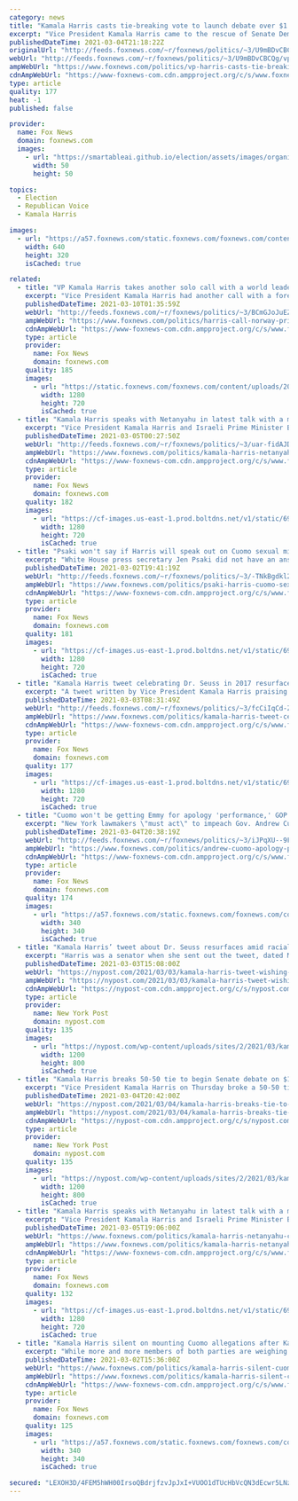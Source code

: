 ```yaml
---
category: news
title: "Kamala Harris casts tie-breaking vote to launch debate over $1.9 trillion COVID-19 bill"
excerpt: "Vice President Kamala Harris came to the rescue of Senate Democrats Thursday afternoon by breaking a 50-50 logjam over whether to advance President Biden's $1.9 trillion coronavirus legislation."
publishedDateTime: 2021-03-04T21:18:22Z
originalUrl: "http://feeds.foxnews.com/~r/foxnews/politics/~3/U9mBDvCBCQg/vp-harris-casts-tie-breaking-vote-to-debate-1-9t-coronavirus-bill-gop-forces-full-reading-of-628-page-bill"
webUrl: "http://feeds.foxnews.com/~r/foxnews/politics/~3/U9mBDvCBCQg/vp-harris-casts-tie-breaking-vote-to-debate-1-9t-coronavirus-bill-gop-forces-full-reading-of-628-page-bill"
ampWebUrl: "https://www.foxnews.com/politics/vp-harris-casts-tie-breaking-vote-to-debate-1-9t-coronavirus-bill-gop-forces-full-reading-of-628-page-bill.amp"
cdnAmpWebUrl: "https://www-foxnews-com.cdn.ampproject.org/c/s/www.foxnews.com/politics/vp-harris-casts-tie-breaking-vote-to-debate-1-9t-coronavirus-bill-gop-forces-full-reading-of-628-page-bill.amp"
type: article
quality: 177
heat: -1
published: false

provider:
  name: Fox News
  domain: foxnews.com
  images:
    - url: "https://smartableai.github.io/election/assets/images/organizations/foxnews.com-50x50.jpg"
      width: 50
      height: 50

topics:
  - Election
  - Republican Voice
  - Kamala Harris

images:
  - url: "https://a57.foxnews.com/static.foxnews.com/foxnews.com/content/uploads/2021/02/640/320/AP21036028847140.jpg?ve=1&tl=1"
    width: 640
    height: 320
    isCached: true

related:
  - title: "VP Kamala Harris takes another solo call with a world leader"
    excerpt: "Vice President Kamala Harris had another call with a foreign leader Tuesday, independent of President Biden."
    publishedDateTime: 2021-03-10T01:35:59Z
    webUrl: "http://feeds.foxnews.com/~r/foxnews/politics/~3/BCmGJoJuEZQ/harris-call-norway-prime-minister"
    ampWebUrl: "https://www.foxnews.com/politics/harris-call-norway-prime-minister.amp"
    cdnAmpWebUrl: "https://www-foxnews-com.cdn.ampproject.org/c/s/www.foxnews.com/politics/harris-call-norway-prime-minister.amp"
    type: article
    provider:
      name: Fox News
      domain: foxnews.com
    quality: 185
    images:
      - url: "https://static.foxnews.com/foxnews.com/content/uploads/2021/02/AP21036028847140.jpg"
        width: 1280
        height: 720
        isCached: true
  - title: "Kamala Harris speaks with Netanyahu in latest talk with a major world leader"
    excerpt: "Vice President Kamala Harris and Israeli Prime Minister Benjamin Netanyahu had a call Thursday amid the Middle Eastern ally's growing tension with Iran."
    publishedDateTime: 2021-03-05T00:27:50Z
    webUrl: "http://feeds.foxnews.com/~r/foxnews/politics/~3/uar-fidAJDA/kamala-harris-netanyahu-call"
    ampWebUrl: "https://www.foxnews.com/politics/kamala-harris-netanyahu-call.amp"
    cdnAmpWebUrl: "https://www-foxnews-com.cdn.ampproject.org/c/s/www.foxnews.com/politics/kamala-harris-netanyahu-call.amp"
    type: article
    provider:
      name: Fox News
      domain: foxnews.com
    quality: 182
    images:
      - url: "https://cf-images.us-east-1.prod.boltdns.net/v1/static/694940094001/f7750b86-b666-441d-ad85-e004befe43e3/3f70789c-8232-4f13-a178-f669a03f6443/1280x720/match/image.jpg"
        width: 1280
        height: 720
        isCached: true
  - title: "Psaki won't say if Harris will speak out on Cuomo sexual misconduct allegations"
    excerpt: "White House press secretary Jen Psaki did not have an answer as to if or when Vice President Kamala Harris might speak out on the sexual misconduct allegations against New York Gov. Andrew Cuomo."
    publishedDateTime: 2021-03-02T19:41:19Z
    webUrl: "http://feeds.foxnews.com/~r/foxnews/politics/~3/-TNkBgdkl2M/psaki-harris-cuomo-sexual-misconduct-allegations"
    ampWebUrl: "https://www.foxnews.com/politics/psaki-harris-cuomo-sexual-misconduct-allegations.amp"
    cdnAmpWebUrl: "https://www-foxnews-com.cdn.ampproject.org/c/s/www.foxnews.com/politics/psaki-harris-cuomo-sexual-misconduct-allegations.amp"
    type: article
    provider:
      name: Fox News
      domain: foxnews.com
    quality: 181
    images:
      - url: "https://cf-images.us-east-1.prod.boltdns.net/v1/static/694940094001/9ac83c37-360a-4688-9723-235035f9ff46/eb418ed8-fc9d-428b-aa57-4bde06c028ea/1280x720/match/image.jpg"
        width: 1280
        height: 720
        isCached: true
  - title: "Kamala Harris tweet celebrating Dr. Seuss in 2017 resurfaces after president's omission"
    excerpt: "A tweet written by Vice President Kamala Harris praising Dr. Seuss four years ago resurfaced Tuesday after President Biden failed to mention the children’s author when making his \"Read Across America Day\" proclamation."
    publishedDateTime: 2021-03-03T08:31:49Z
    webUrl: "http://feeds.foxnews.com/~r/foxnews/politics/~3/fcCiIqCd-Zc/kamala-harris-tweet-celebrating-dr-seuss-in-2017-resurfaces-afetr-presidents-omission"
    ampWebUrl: "https://www.foxnews.com/politics/kamala-harris-tweet-celebrating-dr-seuss-in-2017-resurfaces-afetr-presidents-omission.amp"
    cdnAmpWebUrl: "https://www-foxnews-com.cdn.ampproject.org/c/s/www.foxnews.com/politics/kamala-harris-tweet-celebrating-dr-seuss-in-2017-resurfaces-afetr-presidents-omission.amp"
    type: article
    provider:
      name: Fox News
      domain: foxnews.com
    quality: 177
    images:
      - url: "https://cf-images.us-east-1.prod.boltdns.net/v1/static/694940094001/d4f1b86c-28c5-45f6-981d-adc6a8383619/3216f352-6ba6-4bb0-9b2e-fde037b084ed/1280x720/match/image.jpg"
        width: 1280
        height: 720
        isCached: true
  - title: "Cuomo won't be getting Emmy for apology 'performance,' GOP assemblyman tells Harris Faulkner"
    excerpt: "New York lawmakers \"must act\" to impeach Gov. Andrew Cuomo, a New York State Assemblyman Doug Smith said on Thursday."
    publishedDateTime: 2021-03-04T20:38:19Z
    webUrl: "http://feeds.foxnews.com/~r/foxnews/politics/~3/iJPqXU--9FM/andrew-cuomo-apology-performance-faulkner-focus"
    ampWebUrl: "https://www.foxnews.com/politics/andrew-cuomo-apology-performance-faulkner-focus.amp"
    cdnAmpWebUrl: "https://www-foxnews-com.cdn.ampproject.org/c/s/www.foxnews.com/politics/andrew-cuomo-apology-performance-faulkner-focus.amp"
    type: article
    provider:
      name: Fox News
      domain: foxnews.com
    quality: 174
    images:
      - url: "https://a57.foxnews.com/static.foxnews.com/foxnews.com/content/uploads/2020/10/340/340/image-5.png?ve=1&tl=1"
        width: 340
        height: 340
        isCached: true
  - title: "Kamala Harris’ tweet about Dr. Seuss resurfaces amid racial controversy"
    excerpt: "Harris was a senator when she sent out the tweet, dated March 2, 2017, in which she wished the famed children’s book author a happy birthday."
    publishedDateTime: 2021-03-03T15:08:00Z
    webUrl: "https://nypost.com/2021/03/03/kamala-harris-tweet-wishing-dr-seuss-a-happy-birthday-resurfaces/"
    ampWebUrl: "https://nypost.com/2021/03/03/kamala-harris-tweet-wishing-dr-seuss-a-happy-birthday-resurfaces/amp/"
    cdnAmpWebUrl: "https://nypost-com.cdn.ampproject.org/c/s/nypost.com/2021/03/03/kamala-harris-tweet-wishing-dr-seuss-a-happy-birthday-resurfaces/amp/"
    type: article
    provider:
      name: New York Post
      domain: nypost.com
    quality: 135
    images:
      - url: "https://nypost.com/wp-content/uploads/sites/2/2021/03/kamala-harris-seuss-02.jpg?quality=90&strip=all&w=1200"
        width: 1200
        height: 800
        isCached: true
  - title: "Kamala Harris breaks 50-50 tie to begin Senate debate on $1.9T stimulus"
    excerpt: "Vice President Kamala Harris on Thursday broke a 50-50 tie to begin debate on President Biden’s $1.9 trillion COVID-19 relief bill. Debate on the bill, which would grant $1,400 stimulus checks ..."
    publishedDateTime: 2021-03-04T20:42:00Z
    webUrl: "https://nypost.com/2021/03/04/kamala-harris-breaks-tie-to-begin-senate-stimulus-debate/"
    ampWebUrl: "https://nypost.com/2021/03/04/kamala-harris-breaks-tie-to-begin-senate-stimulus-debate/amp/"
    cdnAmpWebUrl: "https://nypost-com.cdn.ampproject.org/c/s/nypost.com/2021/03/04/kamala-harris-breaks-tie-to-begin-senate-stimulus-debate/amp/"
    type: article
    provider:
      name: New York Post
      domain: nypost.com
    quality: 135
    images:
      - url: "https://nypost.com/wp-content/uploads/sites/2/2021/03/kamala-harris.jpg?quality=90&strip=all&w=1200"
        width: 1200
        height: 800
        isCached: true
  - title: "Kamala Harris speaks with Netanyahu in latest talk with a major world leader"
    excerpt: "Vice President Kamala Harris and Israeli Prime Minister Benjamin Netanyahu had a call Thursday amid the Middle Eastern ally's growing tension with Iran."
    publishedDateTime: 2021-03-05T19:06:00Z
    webUrl: "https://www.foxnews.com/politics/kamala-harris-netanyahu-call"
    ampWebUrl: "https://www.foxnews.com/politics/kamala-harris-netanyahu-call.amp"
    cdnAmpWebUrl: "https://www-foxnews-com.cdn.ampproject.org/c/s/www.foxnews.com/politics/kamala-harris-netanyahu-call.amp"
    type: article
    provider:
      name: Fox News
      domain: foxnews.com
    quality: 132
    images:
      - url: "https://cf-images.us-east-1.prod.boltdns.net/v1/static/694940094001/f7750b86-b666-441d-ad85-e004befe43e3/3f70789c-8232-4f13-a178-f669a03f6443/1280x720/match/image.jpg"
        width: 1280
        height: 720
        isCached: true
  - title: "Kamala Harris silent on mounting Cuomo allegations after Kavanaugh crusade, #MeToo support"
    excerpt: "While more and more members of both parties are weighing in on the sexual harassment allegations brought by multiple women against New York Gov. Andrew Cuomo, one voice absent in the conversation has been Vice President '."
    publishedDateTime: 2021-03-02T15:36:00Z
    webUrl: "https://www.foxnews.com/politics/kamala-harris-silent-cuomo-allegations-kavanaugh-metoo"
    ampWebUrl: "https://www.foxnews.com/politics/kamala-harris-silent-cuomo-allegations-kavanaugh-metoo.amp"
    cdnAmpWebUrl: "https://www-foxnews-com.cdn.ampproject.org/c/s/www.foxnews.com/politics/kamala-harris-silent-cuomo-allegations-kavanaugh-metoo.amp"
    type: article
    provider:
      name: Fox News
      domain: foxnews.com
    quality: 125
    images:
      - url: "https://a57.foxnews.com/static.foxnews.com/foxnews.com/content/uploads/2021/03/340/340/RonnBlitzerHeadshot.jpg?ve=1&tl=1"
        width: 340
        height: 340
        isCached: true

secured: "LEXOH3D/4FEM5hWH00IrsoQBdrjfzvJpJxI+VUOO1dTUcHbVcQN3dEcwr5LNzMgiTFJ2v6yiyOHdANdZTsJGOIJ/Z02kdYRm2qintIvm4YdJQw/rX4+16mqAtVTeFqS7Yhj1qmovie+qH/PZrPlk5mfoY4cFds4PrTguhvS5U/C0SV1fVR+rv+gZWKW0t0OrQgxfP07pbcdMos0m88y9FoyJmN4EtCY4NrJtyivkY70EbOPEaqe+zERDRVmzaK1YpEfuIQ4FRsxAj3k91C9gDGPIVameTko1MuDjXZp/pv7vVzCtjK+5hFnqvG/WzfGnBY7DlvIQc3yAQqg28xSwKTj5Gjfn1dHeylxs1QUiDIQ=;uPir2f8jCaLyRe8omBY8Ag=="
---
```


